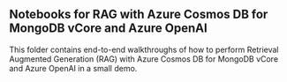 ## Notebooks for RAG with Azure Cosmos DB for MongoDB vCore and Azure OpenAI
This folder contains end-to-end walkthroughs of how to perform Retrieval Augmented Generation (RAG) with Azure Cosmos DB for MongoDB vCore and Azure OpenAI in a small demo.
